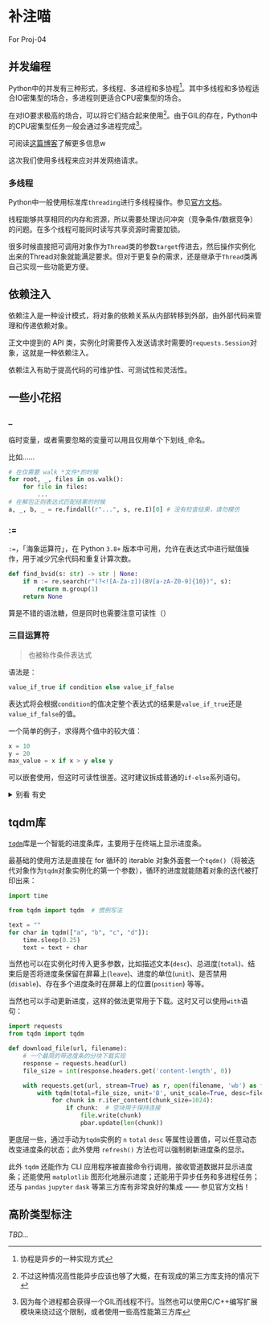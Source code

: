 # 补注喵

For Proj-04

## 并发编程

Python中的并发有三种形式，多线程、多进程和多协程[^1]。其中多线程和多协程适合IO密集型的场合，多进程则更适合CPU密集型的场合。

在对IO要求极高的场合，可以将它们结合起来使用[^2]。由于GIL的存在，Python中的CPU密集型任务一般会通过多进程完成[^3]。

<!-- 可阅读[这篇博客](https://www.glowmem.com/archives/python-concurrency)[^4]了解更多信息w -->

可阅读[这篇博客](https://www.glowmem.com/archives/python-concurrency)了解更多信息w

这次我们使用多线程来应对并发网络请求。

[^1]: 协程是异步的一种实现方式
[^2]: 不过这种情况高性能异步应该也够了大概，在有现成的第三方库支持的情况下
[^3]: 因为每个进程都会获得一个GIL而线程不行。当然也可以使用C/C++编写扩展模块来绕过这个限制，或者使用一些高性能第三方库
<!-- [^4]: 关注律姐姐喵，关注律姐姐谢谢喵 -->

### 多线程

Python中一般使用标准库`threading`进行多线程操作。参见[官方文档](https://docs.python.org/zh-cn/3.7/library/threading.html)。

线程能够共享相同的内存和资源，所以需要处理访问冲突（竞争条件/数据竞争）的问题。在多个线程可能同时读写共享资源时需要加锁。

很多时候直接把可调用对象作为`Thread`类的参数`target`传进去，然后操作实例化出来的Thread对象就能满足要求。但对于更复杂的需求，还是继承于`Thread`类再自己实现一些功能更方便。

## 依赖注入

依赖注入是一种设计模式，将对象的依赖关系从内部转移到外部，由外部代码来管理和传递依赖对象。

正文中提到的 API 类，实例化时需要传入发送请求时需要的`requests.Session`对象，这就是一种依赖注入。

依赖注入有助于提高代码的可维护性、可测试性和灵活性。

## 一些小花招

### _

临时变量，或者需要忽略的变量可以用且仅用单个下划线`_`命名。

比如……

```python
# 在仅需要 walk *文件*的时候
for root, _, files in os.walk():
    for file in files:
        ...
# 在解包正则表达式匹配结果的时候
a, _, b, _ = re.findall(r"...", s, re.I)[0] # 没有检查结果，请勿模仿
```

### :=

`:=`，「海象运算符」，在 Python `3.8+` 版本中可用，允许在表达式中进行赋值操作，用于减少冗余代码和重复计算次数。

```python
def find_bvid(s: str) -> str | None:
    if m := re.search(r"(?<![A-Za-z])(BV[a-zA-Z0-9]{10})", s):
        return m.group(1)
    return None
```

算是不错的语法糖，但是同时也需要注意可读性（）

### 三目运算符

> 也被称作条件表达式

语法是：

```python
value_if_true if condition else value_if_false
```

表达式将会根据`condition`的值决定整个表达式的结果是`value_if_true`还是`value_if_false`的值。

一个简单的例子，求得两个值中的较大值：

```python
x = 10
y = 20
max_value = x if x > y else y
```

可以嵌套使用，但这时可读性很差。这时建议拆成普通的`if-else`系列语句。

<details><summary>别看 有史</summary>

```python
# (省略的定义用`...`表示)
...
class VideoWorker(threading.Thread, ...):
    ...
    def _worker(self):
        ...
        finalfile = os.path.join(
            self._savedir,
            filename_escape(
                (
                    f"{title}"
                    + (
                        (f"_P{pindex+1}" if len(cidlist) > 1 else "")
                        if self._correct_pindex is None
                        else f"_P{self._correct_pindex}"
                    )
                    + (f"_{ptitle}" if ptitle != title or self._correct_ptitle else "")
                    + (
                        f"_{bilicodes.stream_dash_audio_quality.get(aqid)}"
                        if self._audio_only
                        else f"_{bilicodes.stream_dash_video_quality.get(vqid)}"
                    )
                )
                + (
                    (".flac" if is_lossless else ".mp3")
                    if self._audio_only
                    else (".mkv" if is_lossless else ".mp4")
                )
            ),
        )
        ...
    ...
```

~~懒得喷~~

</details>

## tqdm库

[`tqdm`](https://github.com/tqdm/tqdm)库是一个智能的进度条库，主要用于在终端上显示进度条。

最基础的使用方法是直接在 for 循环的 iterable 对象外面套一个`tqdm()`（将被迭代对象作为`tqdm`对象实例化的第一个参数），循环的进度就能随着对象的迭代被打印出来：

```python
import time

from tqdm import tqdm  # 惯例写法

text = ""
for char in tqdm(["a", "b", "c", "d"]):
    time.sleep(0.25)
    text = text + char
```

当然也可以在实例化时传入更多参数，比如描述文本(`desc`)、总进度(`total`)、结束后是否将进度条保留在屏幕上(`leave`)、进度的单位(`unit`)、是否禁用(`disable`)、存在多个进度条时在屏幕上的位置(`position`) 等等。

当然也可以手动更新进度，这样的做法更常用于下载。这时又可以使用`with`语句：

```python
import requests
from tqdm import tqdm

def download_file(url, filename):
    # 一个最简的带进度条的分块下载实现
    response = requests.head(url)
    file_size = int(response.headers.get('content-length', 0))

    with requests.get(url, stream=True) as r, open(filename, 'wb') as file:
        with tqdm(total=file_size, unit='B', unit_scale=True, desc=filename) as pbar:
            for chunk in r.iter_content(chunk_size=1024):
                if chunk:  # 空块用于保持连接
                    file.write(chunk)
                    pbar.update(len(chunk))
```

更底层一些，通过手动为`tqdm`实例的 `n` `total` `desc` 等属性设置值，可以任意动态改变进度条的状态；此外使用 `refresh()` 方法也可以强制刷新进度条的显示。

此外 `tqdm` 还能作为 CLI 应用程序被直接命令行调用，接收管道数据并显示进度条；还能使用 `matplotlib` 图形化地展示进度；还能用于异步任务和多进程任务；还与 `pandas` `jupyter` `dask` 等第三方库有非常良好的集成 —— 参见官方文档！

## 高阶类型标注

*TBD...*
